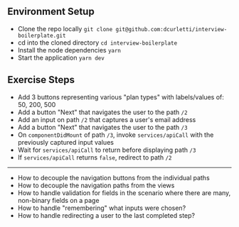 ## Environment Setup
* Clone the repo locally `git clone git@github.com:dcurletti/interview-boilerplate.git`
* cd into the cloned directory `cd interview-boilerplate`
* Install the node dependencies `yarn`
* Start the application `yarn dev`

## Exercise Steps
* Add 3 buttons representing various "plan types" with labels/values of: 50, 200, 500
* Add a button "Next" that navigates the user to the path `/2`
* Add an input on path `/2` that captures a user's email address
* Add a button "Next" that navigates the user to the path `/3`
* On `componentDidMount` of path `/3`, invoke `services/apiCall` with the previously captured input values
* Wait for `services/apiCall` to return before displaying path `/3`
* If `services/apiCall` returns `false`, redirect to path `/2`

---
* How to decouple the navigation buttons from the individual paths
* How to decouple the navigation paths from the views
* How to handle validation for fields in the scenario where there are many, non-binary fields on a page
* How to handle "remembering" what inputs were chosen?
* How to handle redirecting a user to the last completed step?

